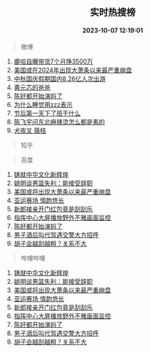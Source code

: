 <div align="center"><h2>实时热搜榜</h2><h4>2023-10-07 12:19:01</h4></div>

> 微博  

1. [鹿哈自曝带货7个月挣3500万](https://s.weibo.com/weibo?q=%23%E9%B9%BF%E5%93%88%E8%87%AA%E6%9B%9D%E5%B8%A6%E8%B4%A77%E4%B8%AA%E6%9C%88%E6%8C%A33500%E4%B8%87%23&t=31&band_rank=1&Refer=top)<br />
2. [美国或在2024年出现大萧条以来最严重崩盘](https://s.weibo.com/weibo?q=%23%E7%BE%8E%E5%9B%BD%E6%88%96%E5%9C%A82024%E5%B9%B4%E5%87%BA%E7%8E%B0%E5%A4%A7%E8%90%A7%E6%9D%A1%E4%BB%A5%E6%9D%A5%E6%9C%80%E4%B8%A5%E9%87%8D%E5%B4%A9%E7%9B%98%23&t=31&band_rank=2&Refer=top)<br />
3. [中秋国庆假期国内8.26亿人次出游](https://s.weibo.com/weibo?q=%23%E4%B8%AD%E7%A7%8B%E5%9B%BD%E5%BA%86%E5%81%87%E6%9C%9F%E5%9B%BD%E5%86%858.26%E4%BA%BF%E4%BA%BA%E6%AC%A1%E5%87%BA%E6%B8%B8%23&t=31&band_rank=3&Refer=top)<br />
4. [黄元芯的爸爸](https://s.weibo.com/weibo?q=%E9%BB%84%E5%85%83%E8%8A%AF%E7%9A%84%E7%88%B8%E7%88%B8&t=31&band_rank=4&Refer=top)<br />
5. [陈好都开始演妈了](https://s.weibo.com/weibo?q=%23%E9%99%88%E5%A5%BD%E9%83%BD%E5%BC%80%E5%A7%8B%E6%BC%94%E5%A6%88%E4%BA%86%23&t=31&band_rank=5&Refer=top)<br />
6. [为什么睡觉用zzz表示](https://s.weibo.com/weibo?q=%E4%B8%BA%E4%BB%80%E4%B9%88%E7%9D%A1%E8%A7%89%E7%94%A8zzz%E8%A1%A8%E7%A4%BA&t=31&band_rank=6&Refer=top)<br />
7. [节后第一天下了班干什么](https://s.weibo.com/weibo?q=%23%E8%8A%82%E5%90%8E%E7%AC%AC%E4%B8%80%E5%A4%A9%E4%B8%8B%E4%BA%86%E7%8F%AD%E5%B9%B2%E4%BB%80%E4%B9%88%23&t=31&band_rank=7&Refer=top)<br />
8. [陈飞宇问东北麻辣烫怎么都是素的](https://s.weibo.com/weibo?q=%23%E9%99%88%E9%A3%9E%E5%AE%87%E9%97%AE%E4%B8%9C%E5%8C%97%E9%BA%BB%E8%BE%A3%E7%83%AB%E6%80%8E%E4%B9%88%E9%83%BD%E6%98%AF%E7%B4%A0%E7%9A%84%23&t=31&band_rank=8&Refer=top)<br />
9. [犬夜叉 薇桔](https://s.weibo.com/weibo?q=%E7%8A%AC%E5%A4%9C%E5%8F%89%20%E8%96%87%E6%A1%94&t=31&band_rank=9&Refer=top)<br />

> 知乎  


> 百度  

1. [铸就中华文化新辉煌](https://www.baidu.com/s?wd=%E9%93%B8%E5%B0%B1%E4%B8%AD%E5%8D%8E%E6%96%87%E5%8C%96%E6%96%B0%E8%BE%89%E7%85%8C&sa=fyb_news&rsv_dl=fyb_news)<br />
2. [姚明谈男篮失利：能接受辞职 ​​​](https://www.baidu.com/s?wd=%E5%A7%9A%E6%98%8E%E8%B0%88%E7%94%B7%E7%AF%AE%E5%A4%B1%E5%88%A9%EF%BC%9A%E8%83%BD%E6%8E%A5%E5%8F%97%E8%BE%9E%E8%81%8C+%E2%80%8B%E2%80%8B%E2%80%8B&sa=fyb_news&rsv_dl=fyb_news)<br />
3. [美国或将出现大萧条以来最严重崩盘](https://www.baidu.com/s?wd=%E7%BE%8E%E5%9B%BD%E6%88%96%E5%B0%86%E5%87%BA%E7%8E%B0%E5%A4%A7%E8%90%A7%E6%9D%A1%E4%BB%A5%E6%9D%A5%E6%9C%80%E4%B8%A5%E9%87%8D%E5%B4%A9%E7%9B%98&sa=fyb_news&rsv_dl=fyb_news)<br />
4. [亚运赛场 情韵悠长](https://www.baidu.com/s?wd=%E4%BA%9A%E8%BF%90%E8%B5%9B%E5%9C%BA+%E6%83%85%E9%9F%B5%E6%82%A0%E9%95%BF&sa=fyb_news&rsv_dl=fyb_news)<br />
5. [新郎接亲开门红包竟是刮刮乐](https://www.baidu.com/s?wd=%E6%96%B0%E9%83%8E%E6%8E%A5%E4%BA%B2%E5%BC%80%E9%97%A8%E7%BA%A2%E5%8C%85%E7%AB%9F%E6%98%AF%E5%88%AE%E5%88%AE%E4%B9%90&sa=fyb_news&rsv_dl=fyb_news)<br />
6. [指挥中心大屏播放野外不雅画面监控](https://www.baidu.com/s?wd=%E6%8C%87%E6%8C%A5%E4%B8%AD%E5%BF%83%E5%A4%A7%E5%B1%8F%E6%92%AD%E6%94%BE%E9%87%8E%E5%A4%96%E4%B8%8D%E9%9B%85%E7%94%BB%E9%9D%A2%E7%9B%91%E6%8E%A7&sa=fyb_news&rsv_dl=fyb_news)<br />
7. [陈好都开始演妈了](https://www.baidu.com/s?wd=%E9%99%88%E5%A5%BD%E9%83%BD%E5%BC%80%E5%A7%8B%E6%BC%94%E5%A6%88%E4%BA%86&sa=fyb_news&rsv_dl=fyb_news)<br />
8. [男子酒后叫代驾遇交警大方招呼](https://www.baidu.com/s?wd=%E7%94%B7%E5%AD%90%E9%85%92%E5%90%8E%E5%8F%AB%E4%BB%A3%E9%A9%BE%E9%81%87%E4%BA%A4%E8%AD%A6%E5%A4%A7%E6%96%B9%E6%8B%9B%E5%91%BC&sa=fyb_news&rsv_dl=fyb_news)<br />
9. [胡子会越刮越粗？关系不大](https://www.baidu.com/s?wd=%E8%83%A1%E5%AD%90%E4%BC%9A%E8%B6%8A%E5%88%AE%E8%B6%8A%E7%B2%97%EF%BC%9F%E5%85%B3%E7%B3%BB%E4%B8%8D%E5%A4%A7&sa=fyb_news&rsv_dl=fyb_news)<br />

> 哔哩哔哩  

1. [铸就中华文化新辉煌](https://www.baidu.com/s?wd=%E9%93%B8%E5%B0%B1%E4%B8%AD%E5%8D%8E%E6%96%87%E5%8C%96%E6%96%B0%E8%BE%89%E7%85%8C&sa=fyb_news&rsv_dl=fyb_news)<br />
2. [姚明谈男篮失利：能接受辞职 ​​​](https://www.baidu.com/s?wd=%E5%A7%9A%E6%98%8E%E8%B0%88%E7%94%B7%E7%AF%AE%E5%A4%B1%E5%88%A9%EF%BC%9A%E8%83%BD%E6%8E%A5%E5%8F%97%E8%BE%9E%E8%81%8C+%E2%80%8B%E2%80%8B%E2%80%8B&sa=fyb_news&rsv_dl=fyb_news)<br />
3. [美国或将出现大萧条以来最严重崩盘](https://www.baidu.com/s?wd=%E7%BE%8E%E5%9B%BD%E6%88%96%E5%B0%86%E5%87%BA%E7%8E%B0%E5%A4%A7%E8%90%A7%E6%9D%A1%E4%BB%A5%E6%9D%A5%E6%9C%80%E4%B8%A5%E9%87%8D%E5%B4%A9%E7%9B%98&sa=fyb_news&rsv_dl=fyb_news)<br />
4. [亚运赛场 情韵悠长](https://www.baidu.com/s?wd=%E4%BA%9A%E8%BF%90%E8%B5%9B%E5%9C%BA+%E6%83%85%E9%9F%B5%E6%82%A0%E9%95%BF&sa=fyb_news&rsv_dl=fyb_news)<br />
5. [新郎接亲开门红包竟是刮刮乐](https://www.baidu.com/s?wd=%E6%96%B0%E9%83%8E%E6%8E%A5%E4%BA%B2%E5%BC%80%E9%97%A8%E7%BA%A2%E5%8C%85%E7%AB%9F%E6%98%AF%E5%88%AE%E5%88%AE%E4%B9%90&sa=fyb_news&rsv_dl=fyb_news)<br />
6. [指挥中心大屏播放野外不雅画面监控](https://www.baidu.com/s?wd=%E6%8C%87%E6%8C%A5%E4%B8%AD%E5%BF%83%E5%A4%A7%E5%B1%8F%E6%92%AD%E6%94%BE%E9%87%8E%E5%A4%96%E4%B8%8D%E9%9B%85%E7%94%BB%E9%9D%A2%E7%9B%91%E6%8E%A7&sa=fyb_news&rsv_dl=fyb_news)<br />
7. [陈好都开始演妈了](https://www.baidu.com/s?wd=%E9%99%88%E5%A5%BD%E9%83%BD%E5%BC%80%E5%A7%8B%E6%BC%94%E5%A6%88%E4%BA%86&sa=fyb_news&rsv_dl=fyb_news)<br />
8. [男子酒后叫代驾遇交警大方招呼](https://www.baidu.com/s?wd=%E7%94%B7%E5%AD%90%E9%85%92%E5%90%8E%E5%8F%AB%E4%BB%A3%E9%A9%BE%E9%81%87%E4%BA%A4%E8%AD%A6%E5%A4%A7%E6%96%B9%E6%8B%9B%E5%91%BC&sa=fyb_news&rsv_dl=fyb_news)<br />
9. [胡子会越刮越粗？关系不大](https://www.baidu.com/s?wd=%E8%83%A1%E5%AD%90%E4%BC%9A%E8%B6%8A%E5%88%AE%E8%B6%8A%E7%B2%97%EF%BC%9F%E5%85%B3%E7%B3%BB%E4%B8%8D%E5%A4%A7&sa=fyb_news&rsv_dl=fyb_news)<br />
